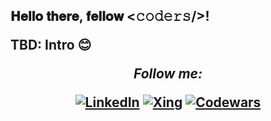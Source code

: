 <h2> 𝐇𝐞𝐥𝐥𝐨 𝐭𝐡𝐞𝐫𝐞, 𝐟𝐞𝐥𝐥𝐨𝐰 <𝚌𝚘𝚍𝚎𝚛𝚜/>! 
<!-- <img src="https://xx" width="30px"></h2> -->

<div align="center" width="50">

<!-- <img src="https://i.imgur.com/dTYwdG1.gif" alt="Welcome!" width="300"/> -->

</div>

TBD: Intro 😊

<div align="center">

<i>Follow me:</i><br>

<a href="https://www.linkedin.com/in/chvonrohr/" target="_blank"><img src="https://img.shields.io/badge/LinkedIn-%230077B5.svg?&style=flat-square&logo=linkedin&logoColor=white" alt="LinkedIn"></a>
<a href="https://www.xing.com/profile/Christian_vonRohr/" target="_blank"><img src="https://img.shields.io/badge/Xing-%009090.svg?&style=flat-square&logo=instagram&logoColor=white" alt="Xing"></a>
<a href="https://www.codewars.com/users/chvonrohr" target="_blank"><img src="https://img.shields.io/badge/Codewars-%BB432C.svg?&style=flat-square&logo=DEV.to&logoColor=white" alt="Codewars"></a>

</div>